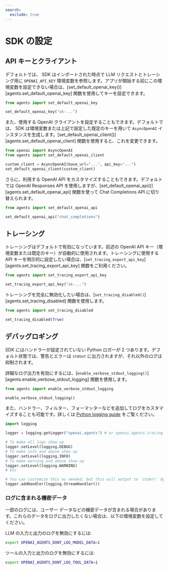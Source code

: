 ```yaml
---
search:
  exclude: true
---
```

# SDK の設定

## API キーとクライアント

デフォルトでは、 SDK はインポートされた時点で LLM リクエストとトレーシング用に `OPENAI_API_KEY` 環境変数を参照します。アプリが開始する前にこの環境変数を設定できない場合は、[set_default_openai_key()][agents.set_default_openai_key] 関数を使用してキーを設定できます。

```python
from agents import set_default_openai_key

set_default_openai_key("sk-...")
```

また、使用する OpenAI クライアントを設定することもできます。デフォルトでは、 SDK は環境変数または上記で設定した既定のキーを用いて `AsyncOpenAI` インスタンスを生成します。[set_default_openai_client()][agents.set_default_openai_client] 関数を使用すると、これを変更できます。

```python
from openai import AsyncOpenAI
from agents import set_default_openai_client

custom_client = AsyncOpenAI(base_url="...", api_key="...")
set_default_openai_client(custom_client)
```

さらに、利用する OpenAI API をカスタマイズすることもできます。デフォルトでは OpenAI Responses API を使用しますが、[set_default_openai_api()][agents.set_default_openai_api] 関数を使って Chat Completions API に切り替えられます。

```python
from agents import set_default_openai_api

set_default_openai_api("chat_completions")
```

## トレーシング

トレーシングはデフォルトで有効になっています。前述の OpenAI API キー（環境変数または既定のキー）が自動的に使用されます。トレーシングに使用する API キーを明示的に設定したい場合は、[`set_tracing_export_api_key`][agents.set_tracing_export_api_key] 関数をご利用ください。

```python
from agents import set_tracing_export_api_key

set_tracing_export_api_key("sk-...")
```

トレーシングを完全に無効化したい場合は、[`set_tracing_disabled()`][agents.set_tracing_disabled] 関数を使用します。

```python
from agents import set_tracing_disabled

set_tracing_disabled(True)
```

## デバッグロギング

SDK にはハンドラーが設定されていない Python ロガーが 2 つあります。デフォルト状態では、警告とエラーは `stdout` に出力されますが、それ以外のログは抑制されます。

詳細なログ出力を有効にするには、[`enable_verbose_stdout_logging()`][agents.enable_verbose_stdout_logging] 関数を使用します。

```python
from agents import enable_verbose_stdout_logging

enable_verbose_stdout_logging()
```

また、ハンドラー、フィルター、フォーマッターなどを追加してログをカスタマイズすることも可能です。詳しくは [Python logging guide](https://docs.python.org/3/howto/logging.html) をご覧ください。

```python
import logging

logger = logging.getLogger("openai.agents") # or openai.agents.tracing for the Tracing logger

# To make all logs show up
logger.setLevel(logging.DEBUG)
# To make info and above show up
logger.setLevel(logging.INFO)
# To make warning and above show up
logger.setLevel(logging.WARNING)
# etc

# You can customize this as needed, but this will output to `stderr` by default
logger.addHandler(logging.StreamHandler())
```

### ログに含まれる機密データ

一部のログには、ユーザー データなどの機密データが含まれる場合があります。これらのデータをログに出力したくない場合は、以下の環境変数を設定してください。

LLM の入力と出力のログを無効にするには:

```bash
export OPENAI_AGENTS_DONT_LOG_MODEL_DATA=1
```

ツールの入力と出力のログを無効にするには:

```bash
export OPENAI_AGENTS_DONT_LOG_TOOL_DATA=1
```